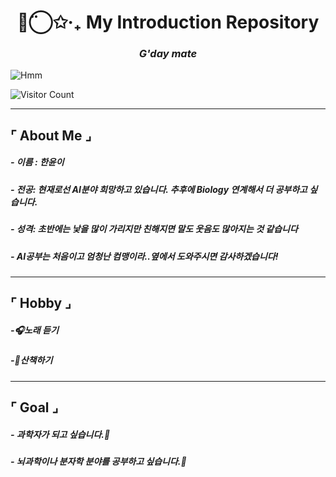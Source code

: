 


<h1 align="center">◡̈⃝✩‧₊ My Introduction Repository </h1>
<h3 align="center"><i>G'day mate</i></h3>

![Hmm](https://i.pinimg.com/1200x/b7/11/bb/b711bb6552b8e85b76c8a27f87148d0e.jpg)

![Visitor Count](https://visitor-badge.laobi.icu/badge?page_id=yunyiverse0.yunyiverse0)

---

## ⌜ About Me ⌟

##### - 이름 : 한윤이
##### - 전공: 현재로선 AI분야 희망하고 있습니다. 추후에 Biology 연계해서 더 공부하고 싶습니다.
##### - 성격: 초반에는 낯을 많이 가리지만 친해지면 말도 웃음도 많아지는 것 같습니다
##### - AI공부는 처음이고 엄청난 컴맹이라..옆에서 도와주시면 감사하겠습니다!
---

## ⌜ Hobby ⌟

##### -🎧노래 듣기
##### -🍃산책하기
---

## ⌜ Goal ⌟

##### - 과학자가 되고 싶습니다.🧬
##### - 뇌과학이나 분자학 분야를 공부하고 싶습니다.🔬



